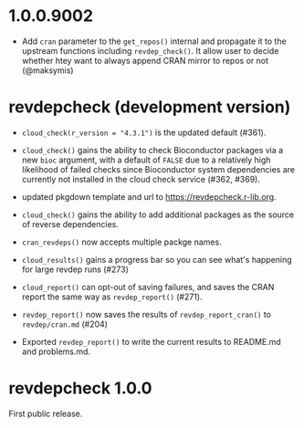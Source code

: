 # 1.0.0.9002

* Add `cran` parameter to the `get_repos()` internal and propagate it to the
  upstream functions including `revdep_check()`. It allow user to decide
  whether htey want to always append CRAN mirror to repos or not (@maksymis)

# revdepcheck (development version)

* `cloud_check(r_version = "4.3.1")` is the updated default (#361).

* `cloud_check()` gains the ability to check Bioconductor packages via a new
  `bioc` argument, with a default of `FALSE` due to a relatively high likelihood
  of failed checks since Bioconductor system dependencies are currently not
  installed in the cloud check service (#362, #369).

* updated pkgdown template and url to https://revdepcheck.r-lib.org.

* `cloud_check()` gains the ability to add additional packages as the source
  of reverse dependencies.

* `cran_revdeps()` now accepts multiple packge names.

* `cloud_results()` gains a progress bar so you can see what's happening
  for large revdep runs (#273)

* `cloud_report()` can opt-out of saving failures, and saves the CRAN report
  the same way as `revdep_report()` (#271).

* `revdep_report()` now saves the results of `revdep_report_cran()` to
  `revdep/cran.md` (#204)

* Exported `revdep_report()` to write the current results to README.md
  and problems.md.


# revdepcheck 1.0.0

First public release.
